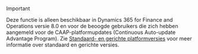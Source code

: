 > [!IMPORTANT]
> Deze functie is alleen beschikbaar in Dynamics 365 for Finance and Operations versie 8.0 en voor de beoogde gebruikers die zich hebben aangemeld voor de CAAP-platformupdates (Continuous Auto-update Advantage Program). Zie [Standaard- en gerichte platformversies](../../fin-and-ops/get-started/public-preview-releases.md) voor meer informatie over standaard en gerichte versies.
